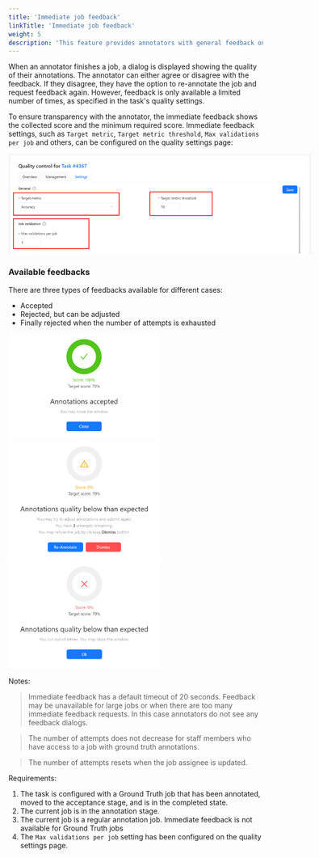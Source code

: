 ```yaml
---
title: 'Immediate job feedback'
linkTitle: 'Immediate job feedback'
weight: 5
description: 'This feature provides annotators with general feedback on their performance in a job.'
---
```


When an annotator finishes a job, a dialog is displayed showing the quality of their annotations.
The annotator can either agree or disagree with the feedback.
If they disagree, they have the option to re-annotate the job and request feedback again.
However, feedback is only available a limited number of times, as specified in the task's quality settings.

To ensure transparency with the annotator, the immediate feedback shows the collected score and 
the minimum required score.
Immediate feedback settings, such as `Target metric`, `Target metric threshold`, 
`Max validations per job` and others, can be configured on the quality settings page:
<!--- TODO: Update quality page documentation and refer from this section -->

<img src="/images/immediate-feedback-quality-settings.png" style="max-width: 600px;">

### Available feedbacks

There are three types of feedbacks available for different cases:
- Accepted
- Rejected, but can be adjusted
- Finally rejected when the number of attempts is exhausted

<img src="/images/immediate-feedback-accept.png" style="max-width: 300px;">
<img src="/images/immediate-feedback-reject.png" style="max-width: 300px;">
<img src="/images/immediate-feedback-final-reject.png" style="max-width: 300px;">

Notes:

> Immediate feedback has a default timeout of 20 seconds.
Feedback may be unavailable for large jobs or when there are too many immediate feedback requests.
In this case annotators do not see any feedback dialogs.

> The number of attempts does not decrease for staff members who have access to a job with ground truth annotations.

> The number of attempts resets when the job assignee is updated.

Requirements:
1. The task is configured with a Ground Truth job that has been annotated, 
moved to the acceptance stage, and is in the completed state.
2. The current job is in the annotation stage.
3. The current job is a regular annotation job. Immediate feedback is not available for Ground Truth jobs
4. The `Max validations per job` setting has been configured on the quality settings page. 




